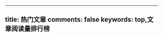 
---
title: 热门文章
comments: false
keywords: top,文章阅读量排行榜
---
<div id="top"></div>
<script src="https://cdn1.lncld.net/static/js/av-core-mini-0.6.4.js"></script>
<script>AV.initialize(Ja6j11Iyo36Mmrc5INxiYSIx-gzGzoHsz, v6xwUOCxJcVCwOdrB7ufT9gO);</script>
<script type="text/javascript">
  var time=0
  var title=""
  var url=""
  var query = new AV.Query('Counter');
  query.notEqualTo('id',0);
  query.descending('time');
  query.limit(10);
  query.find().then(function (todo) {
    for (var i=0;i<1000;i++){
      var result=todo[i].attributes;
      time=result.time;
      title=result.title;
      url=result.url;
      var content="<a href='"+"https://username.github.io"+url+"'>"+title+"</a>"+"<br>"+"<font color='#fff'>"+"阅读次数："+time+"</font>"+"<br><br>";
      document.getElementById("top").innerHTML+=content
    }
  }, function (error) {
    console.log("error");
  });
</script>